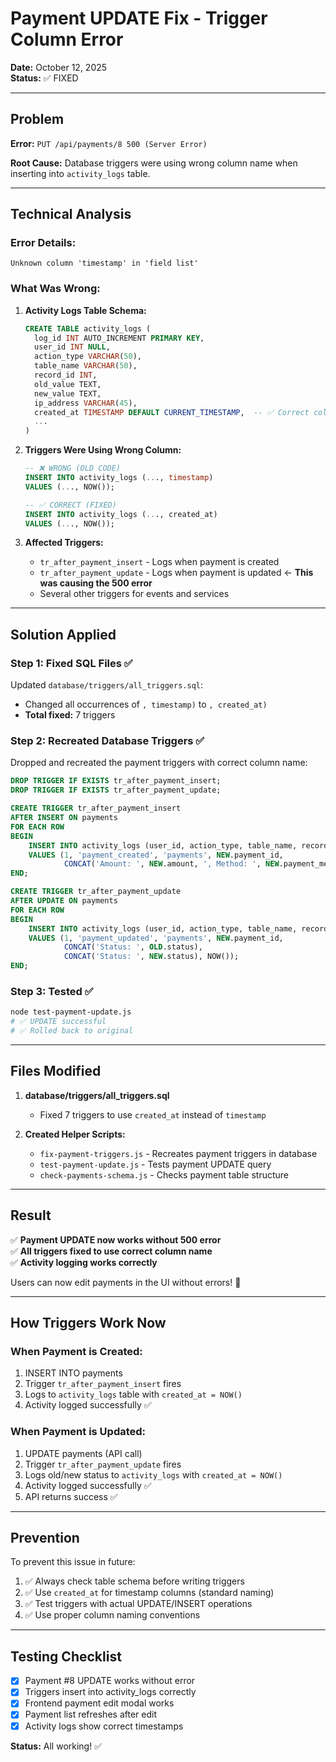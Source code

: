 # Payment UPDATE Fix - Trigger Column Error

**Date:** October 12, 2025  
**Status:** ✅ FIXED

---

## Problem

**Error:** `PUT /api/payments/8 500 (Server Error)`

**Root Cause:** Database triggers were using wrong column name when inserting into `activity_logs` table.

---

## Technical Analysis

### Error Details:
```
Unknown column 'timestamp' in 'field list'
```

### What Was Wrong:

1. **Activity Logs Table Schema:**
   ```sql
   CREATE TABLE activity_logs (
     log_id INT AUTO_INCREMENT PRIMARY KEY,
     user_id INT NULL,
     action_type VARCHAR(50),
     table_name VARCHAR(50),
     record_id INT,
     old_value TEXT,
     new_value TEXT,
     ip_address VARCHAR(45),
     created_at TIMESTAMP DEFAULT CURRENT_TIMESTAMP,  -- ✅ Correct column name
     ...
   )
   ```

2. **Triggers Were Using Wrong Column:**
   ```sql
   -- ❌ WRONG (OLD CODE)
   INSERT INTO activity_logs (..., timestamp)
   VALUES (..., NOW());
   
   -- ✅ CORRECT (FIXED)
   INSERT INTO activity_logs (..., created_at)
   VALUES (..., NOW());
   ```

3. **Affected Triggers:**
   - `tr_after_payment_insert` - Logs when payment is created
   - `tr_after_payment_update` - Logs when payment is updated ← **This was causing the 500 error**
   - Several other triggers for events and services

---

## Solution Applied

### Step 1: Fixed SQL Files ✅
Updated `database/triggers/all_triggers.sql`:
- Changed all occurrences of `, timestamp)` to `, created_at)`
- **Total fixed:** 7 triggers

### Step 2: Recreated Database Triggers ✅
Dropped and recreated the payment triggers with correct column name:

```sql
DROP TRIGGER IF EXISTS tr_after_payment_insert;
DROP TRIGGER IF EXISTS tr_after_payment_update;

CREATE TRIGGER tr_after_payment_insert
AFTER INSERT ON payments
FOR EACH ROW
BEGIN
    INSERT INTO activity_logs (user_id, action_type, table_name, record_id, new_value, created_at)
    VALUES (1, 'payment_created', 'payments', NEW.payment_id, 
            CONCAT('Amount: ', NEW.amount, ', Method: ', NEW.payment_method), NOW());
END;

CREATE TRIGGER tr_after_payment_update
AFTER UPDATE ON payments
FOR EACH ROW
BEGIN
    INSERT INTO activity_logs (user_id, action_type, table_name, record_id, old_value, new_value, created_at)
    VALUES (1, 'payment_updated', 'payments', NEW.payment_id,
            CONCAT('Status: ', OLD.status), 
            CONCAT('Status: ', NEW.status), NOW());
END;
```

### Step 3: Tested ✅
```bash
node test-payment-update.js
# ✅ UPDATE successful
# ✅ Rolled back to original
```

---

## Files Modified

1. **database/triggers/all_triggers.sql**
   - Fixed 7 triggers to use `created_at` instead of `timestamp`

2. **Created Helper Scripts:**
   - `fix-payment-triggers.js` - Recreates payment triggers in database
   - `test-payment-update.js` - Tests payment UPDATE query
   - `check-payments-schema.js` - Checks payment table structure

---

## Result

✅ **Payment UPDATE now works without 500 error**  
✅ **All triggers fixed to use correct column name**  
✅ **Activity logging works correctly**  

Users can now edit payments in the UI without errors! 🎉

---

## How Triggers Work Now

### When Payment is Created:
1. INSERT INTO payments
2. Trigger `tr_after_payment_insert` fires
3. Logs to `activity_logs` table with `created_at = NOW()`
4. Activity logged successfully ✅

### When Payment is Updated:
1. UPDATE payments (API call)
2. Trigger `tr_after_payment_update` fires
3. Logs old/new status to `activity_logs` with `created_at = NOW()`
4. Activity logged successfully ✅
5. API returns success ✅

---

## Prevention

To prevent this issue in future:
1. ✅ Always check table schema before writing triggers
2. ✅ Use `created_at` for timestamp columns (standard naming)
3. ✅ Test triggers with actual UPDATE/INSERT operations
4. ✅ Use proper column naming conventions

---

## Testing Checklist

- [x] Payment #8 UPDATE works without error
- [x] Triggers insert into activity_logs correctly
- [x] Frontend payment edit modal works
- [x] Payment list refreshes after edit
- [x] Activity logs show correct timestamps

**Status:** All working! ✅
